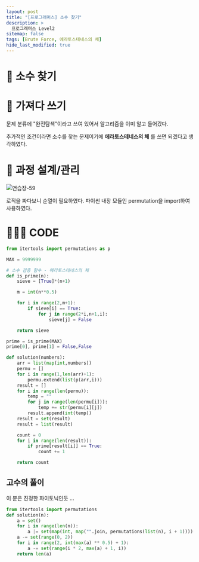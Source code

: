 ```yaml
---
layout: post
title: "[프로그래머스] 소수 찾기"
description: >
  프로그래머스 Level2
sitemap: false
tags: [Brute Force, 에라토스테네스의 체]
hide_last_modified: true
---
```


# 🔎 소수 찾기

# 📖 가져다 쓰기

문제 분류에 "완전탐색"이라고 쓰여 있어서 알고리즘을 이미 알고 들어갔다. 

추가적인 조건이라면 소수를 찾는 문제이기에 **에라토스테네스의 체** 를 쓰면 되겠다고 생각하였다.

# 📐 과정 설계/관리

![연습장-59](https://user-images.githubusercontent.com/88064555/181423333-e85ac4fc-45ad-4835-ba71-19b5dc3a1d52.jpg)

로직을 짜다보니 순열이 필요하였다. 파이썬 내장 모듈인 permutation을 import하여 사용하였다.

# 👨🏻‍💻 CODE

```python
from itertools import permutations as p

MAX = 9999999

# 소수 검증 함수 - 에라토스테네스의 체
def is_prime(n):
    sieve = [True]*(n+1)

    m = int(n**0.5)

    for i in range(2,m+1):
        if sieve[i] == True:
            for j in range(2*i,n+1,i):
                sieve[j] = False

    return sieve

prime = is_prime(MAX)
prime[0], prime[1] = False,False

def solution(numbers):
    arr = list(map(int,numbers))
    permu = []
    for i in range(1,len(arr)+1):
        permu.extend(list(p(arr,i)))
    result = []
    for i in range(len(permu)):
        temp = ""
        for j in range(len(permu[i])):
            temp += str(permu[i][j])
        result.append(int(temp))
    result = set(result)
    result = list(result)

    count = 0
    for i in range(len(result)):
        if prime[result[i]] == True:
            count += 1

    return count
```

## 고수의 풀이

이 분은 진정한 파이토닉인듯 ...

```python
from itertools import permutations
def solution(n):
    a = set()
    for i in range(len(n)):
        a |= set(map(int, map("".join, permutations(list(n), i + 1))))
    a -= set(range(0, 2))
    for i in range(2, int(max(a) ** 0.5) + 1):
        a -= set(range(i * 2, max(a) + 1, i))
    return len(a)
```
